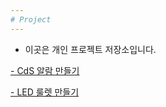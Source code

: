 ```yaml
---
# Project
---
```


* 이곳은 개인 프로젝트 저장소입니다.  

[- CdS 알람 만들기](https://github.com/mtinet/CdS_Alarm)  

[- LED 룰렛 만들기](https://github.com/mtinet/led_roulette)  




